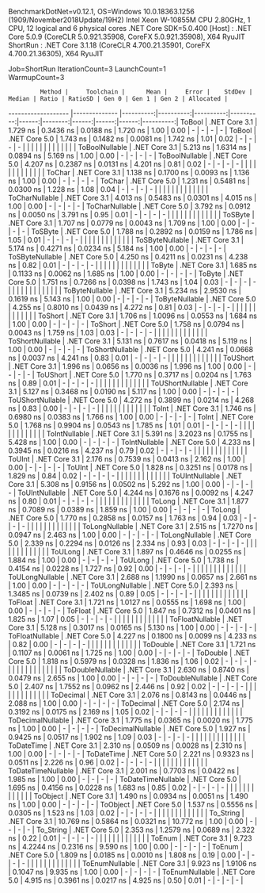 
BenchmarkDotNet=v0.12.1, OS=Windows 10.0.18363.1256 (1909/November2018Update/19H2)
Intel Xeon W-10855M CPU 2.80GHz, 1 CPU, 12 logical and 6 physical cores
.NET Core SDK=5.0.400
  [Host]   : .NET Core 5.0.9 (CoreCLR 5.0.921.35908, CoreFX 5.0.921.35908), X64 RyuJIT
  ShortRun : .NET Core 3.1.18 (CoreCLR 4.700.21.35901, CoreFX 4.700.21.36305), X64 RyuJIT

Job=ShortRun  IterationCount=3  LaunchCount=1  
WarmupCount=3  

             Method |     Toolchain |      Mean |     Error |    StdDev |    Median | Ratio | RatioSD | Gen 0 | Gen 1 | Gen 2 | Allocated |
------------------- |-------------- |----------:|----------:|----------:|----------:|------:|--------:|------:|------:|------:|----------:|
             ToBool | .NET Core 3.1 |  1.729 ns | 0.3436 ns | 0.0188 ns |  1.720 ns |  1.00 |    0.00 |     - |     - |     - |         - |
             ToBool | .NET Core 5.0 |  1.743 ns | 0.1482 ns | 0.0081 ns |  1.742 ns |  1.01 |    0.02 |     - |     - |     - |         - |
                    |               |           |           |           |           |       |         |       |       |       |           |
     ToBoolNullable | .NET Core 3.1 |  5.213 ns | 1.6314 ns | 0.0894 ns |  5.169 ns |  1.00 |    0.00 |     - |     - |     - |         - |
     ToBoolNullable | .NET Core 5.0 |  4.207 ns | 0.2387 ns | 0.0131 ns |  4.201 ns |  0.81 |    0.02 |     - |     - |     - |         - |
                    |               |           |           |           |           |       |         |       |       |       |           |
             ToChar | .NET Core 3.1 |  1.138 ns | 0.1700 ns | 0.0093 ns |  1.136 ns |  1.00 |    0.00 |     - |     - |     - |         - |
             ToChar | .NET Core 5.0 |  1.231 ns | 0.5481 ns | 0.0300 ns |  1.228 ns |  1.08 |    0.04 |     - |     - |     - |         - |
                    |               |           |           |           |           |       |         |       |       |       |           |
     ToCharNullable | .NET Core 3.1 |  4.013 ns | 0.5483 ns | 0.0301 ns |  4.015 ns |  1.00 |    0.00 |     - |     - |     - |         - |
     ToCharNullable | .NET Core 5.0 |  3.792 ns | 0.0912 ns | 0.0050 ns |  3.791 ns |  0.95 |    0.01 |     - |     - |     - |         - |
                    |               |           |           |           |           |       |         |       |       |       |           |
            ToSByte | .NET Core 3.1 |  1.707 ns | 0.0779 ns | 0.0043 ns |  1.709 ns |  1.00 |    0.00 |     - |     - |     - |         - |
            ToSByte | .NET Core 5.0 |  1.788 ns | 0.2892 ns | 0.0159 ns |  1.786 ns |  1.05 |    0.01 |     - |     - |     - |         - |
                    |               |           |           |           |           |       |         |       |       |       |           |
    ToSByteNullable | .NET Core 3.1 |  5.174 ns | 0.4271 ns | 0.0234 ns |  5.184 ns |  1.00 |    0.00 |     - |     - |     - |         - |
    ToSByteNullable | .NET Core 5.0 |  4.250 ns | 0.4211 ns | 0.0231 ns |  4.238 ns |  0.82 |    0.01 |     - |     - |     - |         - |
                    |               |           |           |           |           |       |         |       |       |       |           |
             ToByte | .NET Core 3.1 |  1.685 ns | 0.1133 ns | 0.0062 ns |  1.685 ns |  1.00 |    0.00 |     - |     - |     - |         - |
             ToByte | .NET Core 5.0 |  1.751 ns | 0.7266 ns | 0.0398 ns |  1.743 ns |  1.04 |    0.03 |     - |     - |     - |         - |
                    |               |           |           |           |           |       |         |       |       |       |           |
     ToByteNullable | .NET Core 3.1 |  5.234 ns | 2.9530 ns | 0.1619 ns |  5.143 ns |  1.00 |    0.00 |     - |     - |     - |         - |
     ToByteNullable | .NET Core 5.0 |  4.255 ns | 0.8010 ns | 0.0439 ns |  4.272 ns |  0.81 |    0.03 |     - |     - |     - |         - |
                    |               |           |           |           |           |       |         |       |       |       |           |
            ToShort | .NET Core 3.1 |  1.706 ns | 1.0096 ns | 0.0553 ns |  1.684 ns |  1.00 |    0.00 |     - |     - |     - |         - |
            ToShort | .NET Core 5.0 |  1.758 ns | 0.0794 ns | 0.0043 ns |  1.759 ns |  1.03 |    0.03 |     - |     - |     - |         - |
                    |               |           |           |           |           |       |         |       |       |       |           |
    ToShortNullable | .NET Core 3.1 |  5.131 ns | 0.7617 ns | 0.0418 ns |  5.119 ns |  1.00 |    0.00 |     - |     - |     - |         - |
    ToShortNullable | .NET Core 5.0 |  4.241 ns | 0.0668 ns | 0.0037 ns |  4.241 ns |  0.83 |    0.01 |     - |     - |     - |         - |
                    |               |           |           |           |           |       |         |       |       |       |           |
           ToUShort | .NET Core 3.1 |  1.996 ns | 0.0656 ns | 0.0036 ns |  1.996 ns |  1.00 |    0.00 |     - |     - |     - |         - |
           ToUShort | .NET Core 5.0 |  1.770 ns | 0.3717 ns | 0.0204 ns |  1.763 ns |  0.89 |    0.01 |     - |     - |     - |         - |
                    |               |           |           |           |           |       |         |       |       |       |           |
   ToUShortNullable | .NET Core 3.1 |  5.127 ns | 0.3468 ns | 0.0190 ns |  5.117 ns |  1.00 |    0.00 |     - |     - |     - |         - |
   ToUShortNullable | .NET Core 5.0 |  4.272 ns | 0.3899 ns | 0.0214 ns |  4.268 ns |  0.83 |    0.00 |     - |     - |     - |         - |
                    |               |           |           |           |           |       |         |       |       |       |           |
              ToInt | .NET Core 3.1 |  1.746 ns | 0.6980 ns | 0.0383 ns |  1.766 ns |  1.00 |    0.00 |     - |     - |     - |         - |
              ToInt | .NET Core 5.0 |  1.768 ns | 0.9904 ns | 0.0543 ns |  1.785 ns |  1.01 |    0.01 |     - |     - |     - |         - |
                    |               |           |           |           |           |       |         |       |       |       |           |
      ToIntNullable | .NET Core 3.1 |  5.391 ns | 3.2023 ns | 0.1755 ns |  5.428 ns |  1.00 |    0.00 |     - |     - |     - |         - |
      ToIntNullable | .NET Core 5.0 |  4.233 ns | 0.3945 ns | 0.0216 ns |  4.237 ns |  0.79 |    0.02 |     - |     - |     - |         - |
                    |               |           |           |           |           |       |         |       |       |       |           |
             ToUInt | .NET Core 3.1 |  2.176 ns | 0.7539 ns | 0.0413 ns |  2.162 ns |  1.00 |    0.00 |     - |     - |     - |         - |
             ToUInt | .NET Core 5.0 |  1.828 ns | 0.3251 ns | 0.0178 ns |  1.829 ns |  0.84 |    0.02 |     - |     - |     - |         - |
                    |               |           |           |           |           |       |         |       |       |       |           |
     ToUIntNullable | .NET Core 3.1 |  5.308 ns | 0.9156 ns | 0.0502 ns |  5.292 ns |  1.00 |    0.00 |     - |     - |     - |         - |
     ToUIntNullable | .NET Core 5.0 |  4.244 ns | 0.1676 ns | 0.0092 ns |  4.247 ns |  0.80 |    0.01 |     - |     - |     - |         - |
                    |               |           |           |           |           |       |         |       |       |       |           |
             ToLong | .NET Core 3.1 |  1.877 ns | 0.7089 ns | 0.0389 ns |  1.859 ns |  1.00 |    0.00 |     - |     - |     - |         - |
             ToLong | .NET Core 5.0 |  1.770 ns | 0.2858 ns | 0.0157 ns |  1.763 ns |  0.94 |    0.03 |     - |     - |     - |         - |
                    |               |           |           |           |           |       |         |       |       |       |           |
     ToLongNullable | .NET Core 3.1 |  2.515 ns | 1.7270 ns | 0.0947 ns |  2.463 ns |  1.00 |    0.00 |     - |     - |     - |         - |
     ToLongNullable | .NET Core 5.0 |  2.339 ns | 0.2294 ns | 0.0126 ns |  2.334 ns |  0.93 |    0.03 |     - |     - |     - |         - |
                    |               |           |           |           |           |       |         |       |       |       |           |
            ToULong | .NET Core 3.1 |  1.897 ns | 0.4646 ns | 0.0255 ns |  1.884 ns |  1.00 |    0.00 |     - |     - |     - |         - |
            ToULong | .NET Core 5.0 |  1.738 ns | 0.4154 ns | 0.0228 ns |  1.727 ns |  0.92 |    0.00 |     - |     - |     - |         - |
                    |               |           |           |           |           |       |         |       |       |       |           |
    ToULongNullable | .NET Core 3.1 |  2.688 ns | 1.1990 ns | 0.0657 ns |  2.661 ns |  1.00 |    0.00 |     - |     - |     - |         - |
    ToULongNullable | .NET Core 5.0 |  2.393 ns | 1.3485 ns | 0.0739 ns |  2.402 ns |  0.89 |    0.05 |     - |     - |     - |         - |
                    |               |           |           |           |           |       |         |       |       |       |           |
            ToFloat | .NET Core 3.1 |  1.721 ns | 1.0127 ns | 0.0555 ns |  1.698 ns |  1.00 |    0.00 |     - |     - |     - |         - |
            ToFloat | .NET Core 5.0 |  1.847 ns | 0.7312 ns | 0.0401 ns |  1.825 ns |  1.07 |    0.05 |     - |     - |     - |         - |
                    |               |           |           |           |           |       |         |       |       |       |           |
    ToFloatNullable | .NET Core 3.1 |  5.128 ns | 0.3017 ns | 0.0165 ns |  5.130 ns |  1.00 |    0.00 |     - |     - |     - |         - |
    ToFloatNullable | .NET Core 5.0 |  4.227 ns | 0.1800 ns | 0.0099 ns |  4.233 ns |  0.82 |    0.00 |     - |     - |     - |         - |
                    |               |           |           |           |           |       |         |       |       |       |           |
           ToDouble | .NET Core 3.1 |  1.721 ns | 0.1107 ns | 0.0061 ns |  1.725 ns |  1.00 |    0.00 |     - |     - |     - |         - |
           ToDouble | .NET Core 5.0 |  1.818 ns | 0.5979 ns | 0.0328 ns |  1.836 ns |  1.06 |    0.02 |     - |     - |     - |         - |
                    |               |           |           |           |           |       |         |       |       |       |           |
   ToDoubleNullable | .NET Core 3.1 |  2.630 ns | 0.8740 ns | 0.0479 ns |  2.655 ns |  1.00 |    0.00 |     - |     - |     - |         - |
   ToDoubleNullable | .NET Core 5.0 |  2.407 ns | 1.7552 ns | 0.0962 ns |  2.446 ns |  0.92 |    0.02 |     - |     - |     - |         - |
                    |               |           |           |           |           |       |         |       |       |       |           |
          ToDecimal | .NET Core 3.1 |  2.076 ns | 0.8143 ns | 0.0446 ns |  2.088 ns |  1.00 |    0.00 |     - |     - |     - |         - |
          ToDecimal | .NET Core 5.0 |  2.174 ns | 0.3192 ns | 0.0175 ns |  2.169 ns |  1.05 |    0.02 |     - |     - |     - |         - |
                    |               |           |           |           |           |       |         |       |       |       |           |
  ToDecimalNullable | .NET Core 3.1 |  1.775 ns | 0.0365 ns | 0.0020 ns |  1.775 ns |  1.00 |    0.00 |     - |     - |     - |         - |
  ToDecimalNullable | .NET Core 5.0 |  1.927 ns | 0.9425 ns | 0.0517 ns |  1.902 ns |  1.09 |    0.03 |     - |     - |     - |         - |
                    |               |           |           |           |           |       |         |       |       |       |           |
         ToDateTime | .NET Core 3.1 |  2.310 ns | 0.0509 ns | 0.0028 ns |  2.310 ns |  1.00 |    0.00 |     - |     - |     - |         - |
         ToDateTime | .NET Core 5.0 |  2.221 ns | 0.9323 ns | 0.0511 ns |  2.226 ns |  0.96 |    0.02 |     - |     - |     - |         - |
                    |               |           |           |           |           |       |         |       |       |       |           |
 ToDateTimeNullable | .NET Core 3.1 |  2.001 ns | 0.7703 ns | 0.0422 ns |  1.985 ns |  1.00 |    0.00 |     - |     - |     - |         - |
 ToDateTimeNullable | .NET Core 5.0 |  1.695 ns | 0.4156 ns | 0.0228 ns |  1.683 ns |  0.85 |    0.02 |     - |     - |     - |         - |
                    |               |           |           |           |           |       |         |       |       |       |           |
           ToObject | .NET Core 3.1 |  1.490 ns | 0.0934 ns | 0.0051 ns |  1.490 ns |  1.00 |    0.00 |     - |     - |     - |         - |
           ToObject | .NET Core 5.0 |  1.537 ns | 0.5556 ns | 0.0305 ns |  1.523 ns |  1.03 |    0.02 |     - |     - |     - |         - |
                    |               |           |           |           |           |       |         |       |       |       |           |
          To_String | .NET Core 3.1 | 10.769 ns | 0.5864 ns | 0.0321 ns | 10.772 ns |  1.00 |    0.00 |     - |     - |     - |         - |
          To_String | .NET Core 5.0 |  2.353 ns | 1.2579 ns | 0.0689 ns |  2.322 ns |  0.22 |    0.01 |     - |     - |     - |         - |
                    |               |           |           |           |           |       |         |       |       |       |           |
             ToEnum | .NET Core 3.1 |  9.723 ns | 4.2244 ns | 0.2316 ns |  9.590 ns |  1.00 |    0.00 |     - |     - |     - |         - |
             ToEnum | .NET Core 5.0 |  1.809 ns | 0.0185 ns | 0.0010 ns |  1.808 ns |  0.19 |    0.00 |     - |     - |     - |         - |
                    |               |           |           |           |           |       |         |       |       |       |           |
     ToEnumNullable | .NET Core 3.1 |  9.923 ns | 1.9106 ns | 0.1047 ns |  9.935 ns |  1.00 |    0.00 |     - |     - |     - |         - |
     ToEnumNullable | .NET Core 5.0 |  4.915 ns | 0.3961 ns | 0.0217 ns |  4.925 ns |  0.50 |    0.01 |     - |     - |     - |         - |
